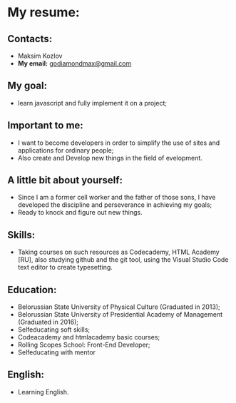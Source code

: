# My resume:
## Contacts:
* Maksim Kozlov 
* **My email:** godiamondmax@gmail.com
## My goal: 
* learn javascript and fully implement it on a project; 
## Important to me: 
* I want to become developers in order to simplify the use of sites and applications for ordinary people; 
* Also create and Develop new things in the field of evelopment.
## A little bit about yourself: 
* Since I am a former cell worker and the father of those sons, I have developed the discipline and perseverance in achieving my goals; 
* Ready to knock and figure out new things.
## Skills: 
* Taking courses on such resources as Codecademy, HTML Academy [RU], also studying github and the git tool, using the Visual Studio Code text editor to create typesetting.

## Education:
* Belorussian State University of Physical Culture (Graduated in 2013);
* Belorussian State University of Presidential Academy of Management (Graduated in 2016);
* Selfeducating soft skills;
* Codeacademy and htmlacademy basic courses;
* Rolling Scopes School: Front-End Developer;
* Selfeducating with mentor
## English:
* Learning English.

